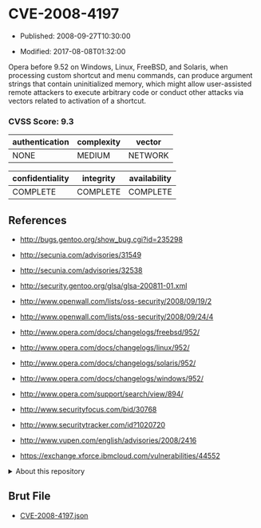 # CVE-2008-4197

- Published: 2008-09-27T10:30:00

- Modified: 2017-08-08T01:32:00

Opera before 9.52 on Windows, Linux, FreeBSD, and Solaris, when processing custom shortcut and menu commands, can produce argument strings that contain uninitialized memory, which might allow user-assisted remote attackers to execute arbitrary code or conduct other attacks via vectors related to activation of a shortcut.

### CVSS Score: **9.3**

| authentication | complexity | vector |
| --- | --- | --- |
| NONE | MEDIUM | NETWORK |

| confidentiality | integrity | availability |
| --- | --- | --- |
| COMPLETE | COMPLETE | COMPLETE |

## References

* http://bugs.gentoo.org/show_bug.cgi?id=235298

* http://secunia.com/advisories/31549

* http://secunia.com/advisories/32538

* http://security.gentoo.org/glsa/glsa-200811-01.xml

* http://www.openwall.com/lists/oss-security/2008/09/19/2

* http://www.openwall.com/lists/oss-security/2008/09/24/4

* http://www.opera.com/docs/changelogs/freebsd/952/

* http://www.opera.com/docs/changelogs/linux/952/

* http://www.opera.com/docs/changelogs/solaris/952/

* http://www.opera.com/docs/changelogs/windows/952/

* http://www.opera.com/support/search/view/894/

* http://www.securityfocus.com/bid/30768

* http://www.securitytracker.com/id?1020720

* http://www.vupen.com/english/advisories/2008/2416

* https://exchange.xforce.ibmcloud.com/vulnerabilities/44552

<details>
<summary>About this repository</summary> 

  This repository is part of the project [Live Hack CVE](https://github.com/Live-Hack-CVE). Main website can be found [www.live-hack.org](https://www.live-hack.org) 
  
  Made by [Sn0wAlice](https://github.com/Sn0wAlice) for the people that care about security and need to have a feed of the latest CVEs. Hope you enjoy it, don't forget to star the repo and follow me on [Twitter](https://twitter.com/Sn0wAlice) and [Github](https://github.com/Sn0wAlice). And that is my [personnal website](https://www.alice-snow.me/)

  - [Home Page](https://github.com/Live-Hack-CVE)
  - [Framework](https://github.com/Live-Hack-CVE/cve-framework)
  - [CVE database](https://github.com/Live-Hack-CVE/full_database)
  - [Changelog](https://github.com/Live-Hack-CVE/Changelog)
</details>

## Brut File

* [CVE-2008-4197.json](https://raw.githubusercontent.com/Live-Hack-CVE/full_database/main/cves/2008/CVE-2008-4197.json)

